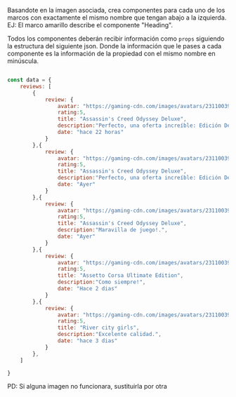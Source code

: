 Basandote en la imagen asociada, crea componentes para cada uno de los marcos con exactamente el mismo nombre que tengan abajo a la izquierda. EJ: El marco amarillo describe el componente "Heading".

Todos los componentes deberán recibir información como `props` siguiendo la estructura del siguiente json. Donde la información que le pases a cada componente es la información de la propiedad con el mismo nombre en minúscula. 

```js

const data = {
    reviews: [
        {
            review: {
                avatar: "https://gaming-cdn.com/images/avatars/23110039-1706014521.jpg",
                rating:5,
                title: "Assassin's Creed Odyssey Deluxe",
                description:"Perfecto, una oferta increíble: Edición Deluxe 13,99 (con IVA). Comprado por Bizum y al instante he recibido el código de activación.",
                date: "hace 22 horas"
            }
        },{
            review: {
                avatar: "https://gaming-cdn.com/images/avatars/23110039-1706014521.jpg",
                rating:5,
                title: "Assassin's Creed Odyssey Deluxe",
                description:"Perfecto, una oferta increíble: Edición Deluxe 13,99 (con IVA). Comprado por Bizum y al instante he recibido el código de activación.",
                date: "Ayer"
            }
        },{
            review: {
                avatar: "https://gaming-cdn.com/images/avatars/23110039-1706014521.jpg",
                rating:5,
                title: "Assassin's Creed Odyssey Deluxe",
                description:"Maravilla de juego!.",
                date: "Ayer"
            }
        },{
            review: {
                avatar: "https://gaming-cdn.com/images/avatars/23110039-1706014521.jpg",
                rating:5,
                title: "Assetto Corsa Ultimate Edition",
                description:"Como siempre!",
                date: "Hace 2 dias"
            }
        },{
            review: {
                avatar: "https://gaming-cdn.com/images/avatars/23110039-1706014521.jpg",
                rating:5,
                title: "River city girls",
                description:"Excelente calidad.",
                date: "hace 3 dias"
            }
        },
    ]

}

```


PD: Si alguna imagen no funcionara, sustituirla por otra


